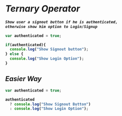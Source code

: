 # _Ternary Operator_

<b>
<i>

```txt
Show user a signout button if he is authenticated,
otherwise show him option to Login/Signup
```
  </i>

```javascript
var authenticated = true;

if(authenticated){
  console.log("Show Signout button");
} else {
  console.log("Show Login Option");
}
```

## _Easier Way_

```javascript
var authenticated = true;

authenticated
  ? console.log("Show Signout Button")
  : console.log("Show Login Option");
```
</b>
